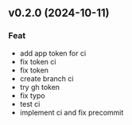 ## v0.2.0 (2024-10-11)

### Feat

- add app token for ci
- fix token ci
- fix token
- create branch ci
- try gh token
- fix typo
- test ci
- implement ci and fix precommit
